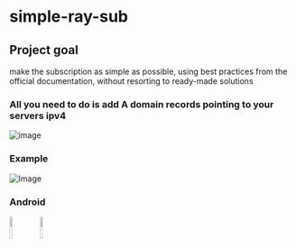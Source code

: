# simple-ray-sub

## Project goal
make the subscription as simple as possible, using best practices from the official documentation, without resorting to ready-made solutions

### All you need to do is add A domain records pointing to your servers ipv4
![image](https://github.com/user-attachments/assets/6d8f9673-3b1d-45ab-8bec-f069d56f62d4)

### Example
![Image](https://github.com/user-attachments/assets/6bfd07ff-f98e-4ad0-89bb-888436d33d81)


### Android
<img src="https://github.com/user-attachments/assets/f5365a90-e9fa-438b-ba90-f6091aec8d1b" width="10%"> <img src="https://github.com/user-attachments/assets/93c3c653-2dd1-4ae8-8601-f65cc7ca8cd5" width="10%">
